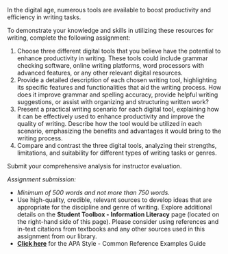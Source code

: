 In the digital age, numerous tools are available to boost productivity and efficiency in writing tasks.

To demonstrate your knowledge and skills in utilizing these resources for writing, complete the following assignment:

1. Choose three different digital tools that you believe have the potential to enhance productivity in writing. These tools could include grammar checking software, online writing platforms, word processors with advanced features, or any other relevant digital resources.
2. Provide a detailed description of each chosen writing tool, highlighting its specific features and functionalities that aid the writing process. How does it improve grammar and spelling accuracy, provide helpful writing suggestions, or assist with organizing and structuring written work?
3. Present a practical writing scenario for each digital tool, explaining how it can be effectively used to enhance productivity and improve the quality of writing. Describe how the tool would be utilized in each scenario, emphasizing the benefits and advantages it would bring to the writing process.
4. Compare and contrast the three digital tools, analyzing their strengths, limitations, and suitability for different types of writing tasks or genres.

Submit your comprehensive analysis for instructor evaluation.

_Assignment submission:_

- _Minimum of 500 words and not more than 750 words._
- Use high-quality, credible, relevant sources to develop ideas that are appropriate for the discipline and genre of writing.  Explore additional details on the **Student Toolbox - Information Literacy** page (located on the right-hand side of this page). Please consider using references and in-text citations from textbooks and any other sources used in this assignment from our library.  
- **[Click here](https://my.uopeople.edu/pluginfile.php/1976261/mod_assign/intro/reference-examples.pdf "extension://bfdogplmndidlpjfhoijckpakkdjkkil/pdf/viewer.html?file=https%3A%2F%2Fapastyle.apa.org%2Finstructional-aids%2Freference-examples.pdf")** for the APA Style - Common Reference Examples Guide